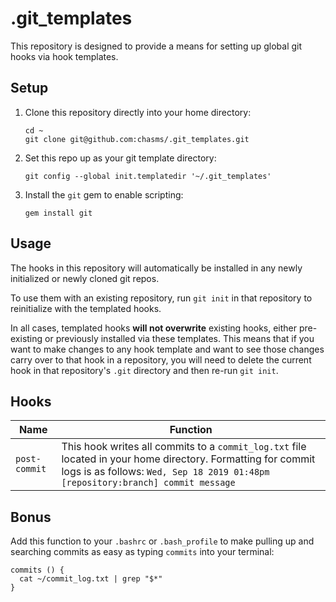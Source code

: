 # .git_templates

This repository is designed to provide a means for setting up global git hooks via hook templates.

## Setup

1. Clone this repository directly into your home directory:
    ```
    cd ~
    git clone git@github.com:chasms/.git_templates.git
    ```
1. Set this repo up as your git template directory:
    ```
    git config --global init.templatedir '~/.git_templates'
    ```
1. Install the `git` gem to enable scripting:
    ```
    gem install git
    ```

## Usage

The hooks in this repository will automatically be installed in any newly initialized or newly cloned git repos.

To use them with an existing repository, run `git init` in that repository to reinitialize with the templated hooks.

In all cases, templated hooks **will not overwrite** existing hooks, either pre-existing or previously installed via these templates. This means that if you want to make changes to any hook template and want to see those changes carry over to that hook in a repository, you will need to delete the current hook in that repository's `.git` directory and then re-run `git init`.

## Hooks

| Name | Function |
|-|-|
| `post-commit` | This hook writes all commits to a `commit_log.txt` file located in your home directory. Formatting for commit logs is as follows: `Wed, Sep 18 2019 01:48pm [repository:branch] commit message` |

## Bonus

Add this function to your `.bashrc` or `.bash_profile` to make pulling up and searching commits as easy as typing `commits` into your terminal:

```
commits () {
  cat ~/commit_log.txt | grep "$*"
}
```
